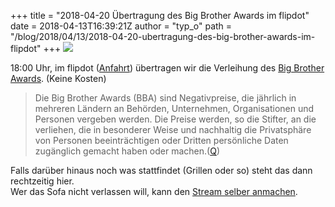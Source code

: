 +++
title = "2018-04-20 Übertragung des Big Brother Awards im flipdot"
date = 2018-04-13T16:39:21Z
author = "typ_o"
path = "/blog/2018/04/13/2018-04-20-ubertragung-des-big-brother-awards-im-flipdot"
+++
[![](/media/BBA2018.serendipityThumb.jpg)](/media/BBA2018.jpg)

18:00 Uhr, im flipdot ([Anfahrt](/kontakt/))
übertragen wir die Verleihung des [Big Brother
Awards](https://bigbrotherawards.de/). (Keine Kosten)  

> Die Big Brother Awards (BBA) sind Negativpreise, die jährlich in
> mehreren Ländern an Behörden, Unternehmen, Organisationen und Personen
> vergeben werden. Die Preise werden, so die Stifter, an die verliehen,
> die in besonderer Weise und nachhaltig die Privatsphäre von Personen
> beeinträchtigen oder Dritten persönliche Daten zugänglich gemacht
> haben oder
> machen.([Q](https://de.wikipedia.org/wiki/Big_Brother_Awards))

Falls darüber hinaus noch was stattfindet (Grillen oder so) steht das
dann rechtzeitig hier.  
Wer das Sofa nicht verlassen will, kann den [Stream selber
anmachen](https://bigbrotherawards.de/stream).
